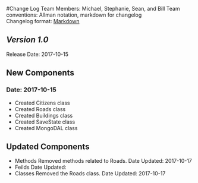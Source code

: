 #Change Log
Team Members: Michael, Stephanie, Sean, and Bill
Team conventions: Allman notation, markdown for changelog  
Changelog format: [Markdown](https://github.com/adam-p/markdown-here/wiki/Markdown-Cheatsheet) 

## *Version 1.0*

Release Date: 2017-10-15

## New Components

### Date: 2017-10-15
- Created Citizens class
- Created Roads class
- Created Buildings class
- Created SaveState class
- Created MongoDAL class

## Updated Components

- Methods
	Removed methods related to Roads.
	Date Updated: 2017-10-17
- Feilds
   Date Updated:  
- Classes
	Removed the Roads class.
	Date Updated: 2017-10-17
